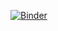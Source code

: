 [![Binder](https://mybinder.org/badge_logo.svg)](https://mybinder.org/v2/gh/marco-piccolino/water-scarcity/9edd736d6f89aea7255824b50885c30f83c9a5da?urlpath=lab%2Ftree%2Fappendix-d.ipynb)
